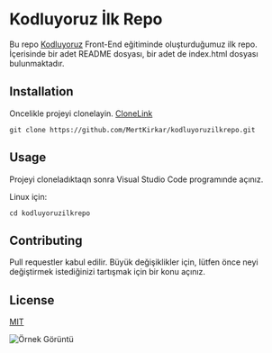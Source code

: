 # Kodluyoruz İlk Repo

Bu repo [Kodluyoruz](https://kodluyoruz.org) Front-End eğitiminde oluşturduğumuz ilk repo. İçerisinde bir adet README dosyası, bir adet de index.html dosyası bulunmaktadır.


## Installation

Oncelikle projeyi clonelayin. [CloneLink](https://github.com/MertKirkar/kodluyoruzilkrepo.git)

```
git clone https://github.com/MertKirkar/kodluyoruzilkrepo.git

```

## Usage 

Projeyi cloneladıktaqn sonra Visual Studio Code programınde açınız.


Linux için:

```
cd kodluyoruzilkrepo

```

## Contributing

Pull requestler kabul edilir. Büyük değişiklikler için, lütfen önce neyi değiştirmek istediğinizi tartışmak için bir konu açınız.


## License

[MIT]()



![Örnek Görüntü](https://picsum.photos/300/300)
